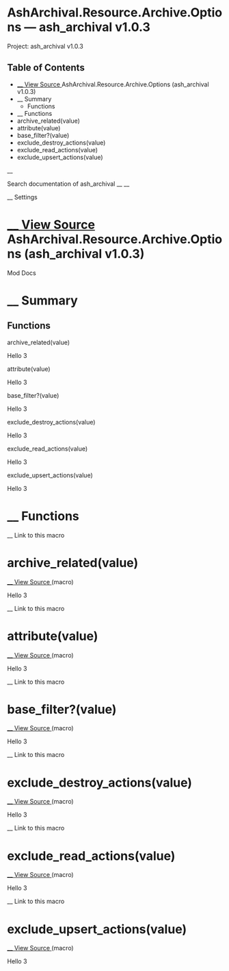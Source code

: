 # AshArchival.Resource.Archive.Options — ash_archival v1.0.3

Project: ash_archival v1.0.3

## Table of Contents

- [ __ View Source ](external_link) AshArchival.Resource.Archive.Options (ash_archival v1.0.3)
- __ Summary
  - Functions
- __ Functions
- archive_related(value)
- attribute(value)
- base_filter?(value)
- exclude_destroy_actions(value)
- exclude_read_actions(value)
- exclude_upsert_actions(value)

__

Search documentation of ash_archival __ __

__ Settings

#  [ __ View Source ](external_link) AshArchival.Resource.Archive.Options (ash_archival v1.0.3)

Mod Docs

#  __ Summary

##  Functions

archive_related(value)

Hello 3

attribute(value)

Hello 3

base_filter?(value)

Hello 3

exclude_destroy_actions(value)

Hello 3

exclude_read_actions(value)

Hello 3

exclude_upsert_actions(value)

Hello 3

#  __ Functions

__ Link to this macro

# archive_related(value)

[ __ View Source ](external_link) (macro)

Hello 3

__ Link to this macro

# attribute(value)

[ __ View Source ](external_link) (macro)

Hello 3

__ Link to this macro

# base_filter?(value)

[ __ View Source ](external_link) (macro)

Hello 3

__ Link to this macro

# exclude_destroy_actions(value)

[ __ View Source ](external_link) (macro)

Hello 3

__ Link to this macro

# exclude_read_actions(value)

[ __ View Source ](external_link) (macro)

Hello 3

__ Link to this macro

# exclude_upsert_actions(value)

[ __ View Source ](external_link) (macro)

Hello 3
